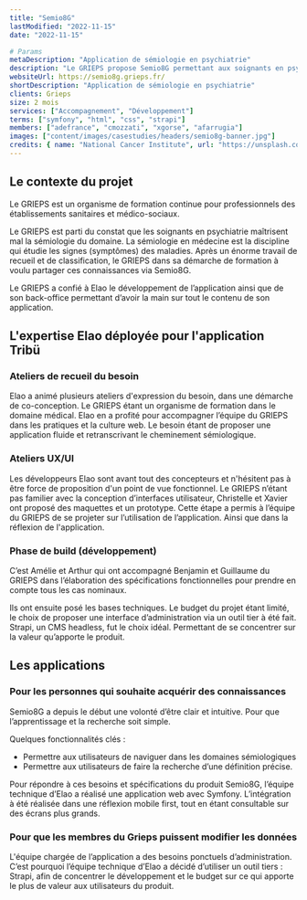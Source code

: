 ```yaml
---
title: "Semio8G"
lastModified: "2022-11-15"
date: "2022-11-15"

# Params
metaDescription: "Application de sémiologie en psychiatrie"
description: "Le GRIEPS propose Semio8G permettant aux soignants en psychiatrie de maitriser la sémilogie de leur domaine."
websiteUrl: https://semio8g.grieps.fr/
shortDescription: "Application de sémiologie en psychiatrie"
clients: Grieps
size: 2 mois
services: ["Accompagnement", "Développement"]
terms: ["symfony", "html", "css", "strapi"]
members: ["adefrance", "cmozzati", "xgorse", "afarrugia"]
images: ["content/images/casestudies/headers/semio8g-banner.jpg"]
credits: { name: "National Cancer Institute", url: "https://unsplash.com/@nci" }
---
```


## Le contexte du projet

Le GRIEPS est un organisme de formation continue pour professionnels des établissements sanitaires et médico-sociaux.

Le GRIEPS est parti du constat que les soignants en psychiatrie maîtrisent mal la sémiologie du domaine. 
La sémiologie en médecine est la discipline qui étudie les signes (symptômes) des maladies. 
Après un énorme travail de recueil et de classification,
le GRIEPS dans sa démarche de formation à voulu partager ces connaissances via Semio8G.

Le GRIEPS a confié à Elao le développement de l’application ainsi que de son back-office permettant d’avoir la main sur tout le contenu de son application.

## L'expertise Elao déployée pour l'application Tribü

### Ateliers de recueil du besoin

Elao a animé plusieurs ateliers d'expression du besoin, dans une démarche de co-conception. 
Le GRIEPS étant un organisme de formation dans le domaine médical. 
Elao en a profité pour accompagner l’équipe du GRIEPS dans les pratiques et la culture web.
Le besoin étant de proposer une application fluide et retranscrivant le cheminement sémiologique.

### Ateliers UX/UI

Les développeurs Elao sont avant tout des concepteurs et n'hésitent pas à être force de proposition d'un point de vue fonctionnel. 
Le GRIEPS n’étant pas familier avec la conception d’interfaces utilisateur, Christelle et Xavier ont proposé des maquettes et un prototype. 
Cette étape a permis à l’équipe du GRIEPS de se projeter sur l’utilisation de l’application. 
Ainsi que dans la réflexion de l'application.

### Phase de build (développement)

C’est Amélie et Arthur qui ont accompagné Benjamin et Guillaume du GRIEPS dans l’élaboration 
des spécifications fonctionnelles pour prendre en compte tous les cas nominaux.

Ils ont ensuite posé les bases techniques. Le budget du projet étant limité, 
le choix de proposer une interface d’administration via un outil tier à été fait. 
Strapi, un CMS headless, fut le choix idéal. Permettant de se concentrer sur la valeur qu’apporte le produit.


## Les applications

### Pour les personnes qui souhaite acquérir des connaissances

Semio8G a depuis le début une volonté d’être clair et intuitive. 
Pour que l’apprentissage et la recherche soit simple.


Quelques fonctionnalités clés :

- Permettre aux utilisateurs de naviguer dans les domaines sémiologiques
- Permettre aux utilisateurs de faire la recherche d’une définition précise.

Pour répondre à ces besoins et spécifications du produit Semio8G, l’équipe technique d’Elao a réalisé une application web avec Symfony. 
L’intégration à été réalisée dans une réflexion mobile first, tout en étant consultable sur des écrans plus grands.


### Pour que les membres du Grieps puissent modifier les données 

L'équipe chargée de l’application a des besoins ponctuels d’administration. 
C’est pourquoi l’équipe technique d’Elao a décidé d’utiliser un outil tiers : Strapi, 
afin de concentrer le développement et le budget sur ce qui apporte le plus de valeur aux utilisateurs du produit.
